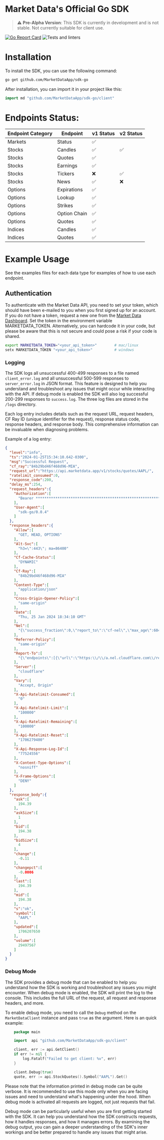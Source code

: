 # Market Data's Official Go SDK

> :warning: **Pre-Alpha Version**: This SDK is currently in development and is not stable. Not currently suitable for client use.


[![Go Report Card](https://goreportcard.com/badge/github.com/MarketDataApp/sdk-go)](https://goreportcard.com/report/github.com/MarketDataApp/sdk-go)
![Tests and linters](https://github.com/MarketDataApp/sdk-go/actions/workflows/main.yml/badge.svg)


# Installation

To install the SDK, you can use the following command:

```bash
go get github.com/MarketDataApp/sdk-go
```

After installation, you can import it in your project like this:

```go
import md "github.com/MarketDataApp/sdk-go/client"
```

# Endpoints Status:

 | Endpoint Category | Endpoint     | v1 Status | v2 Status |
 |-------------------|--------------|-----------|-----------|
 | Markets           | Status       | ✅        |           |
 | Stocks            | Candles      | ✅        |     ✅    |
 | Stocks            | Quotes       | ✅        |           |
 | Stocks            | Earnings     | ✅        |           |
 | Stocks            | Tickers      | ❌        |     ✅    |
 | Stocks            | News         | ✅        |     ❌    |
 | Options           | Expirations  | ✅        |           |
 | Options           | Lookup       | ✅        |           |
 | Options           | Strikes      | ✅        |           |
 | Options           | Option Chain | ✅        |           |
 | Options           | Quotes       | ✅        |           |
 | Indices           | Candles      | ✅        |           |
 | Indices           | Quotes       | ✅        |           |

# Example Usage

See the examples files for each data type for examples of how to use each endpoint.

## Authentication

To authenticate with the Market Data API, you need to set your token, which should have been e-mailed to you when you first signed up for an account. If you do not have a token, request a new one from the [Market Data Dashboard](https://www.marketdata.app/dashboard/). Set the token in the environment variable MARKETDATA_TOKEN. Alternatively, you can hardcode it in your code, but please be aware that this is not secure and could pose a risk if your code is shared.

```bash
export MARKETDATA_TOKEN="<your_api_token>"        # mac/linux
setx MARKETDATA_TOKEN "<your_api_token>"          # windows
```

### Logging

The SDK logs all unsuccessful 400-499 responses to a file named `client_error.log` and all unsuccessful 500-599 responses to `server_error.log` in JSON format. This feature is designed to help you understand and troubleshoot any issues that might occur while interacting with the API. If debug mode is enabled the SDK will also log successful 200-299 responses to `success.log`. The three log files are stored in the `/logs` directory. 

Each log entry includes details such as the request URL, request headers, CF Ray ID (unique identifier for the request), response status code, response headers, and response body. This comprehensive information can be invaluable when diagnosing problems.

Example of a log entry:

```json
{
  "level":"info",
  "ts":"2024-01-25T15:34:10.642-0300",
  "msg":"Successful Request",
  "cf_ray":"84b29bd46f468d96-MIA",
  "request_url":"https://api.marketdata.app/v1/stocks/quotes/AAPL/",
  "ratelimit_consumed":0,
  "response_code":200,
  "delay_ms":254,
  "request_headers":{
    "Authorization":[
      "Bearer **********************************************************HMD0"
    ],
    "User-Agent":[
      "sdk-go/0.0.4"
    ]
  },
  "response_headers":{
    "Allow":[
      "GET, HEAD, OPTIONS"
    ],
    "Alt-Svc":[
      "h3=\":443\"; ma=86400"
    ],
    "Cf-Cache-Status":[
      "DYNAMIC"
    ],
    "Cf-Ray":[
      "84b29bd46f468d96-MIA"
    ],
    "Content-Type":[
      "application/json"
    ],
    "Cross-Origin-Opener-Policy":[
      "same-origin"
    ],
    "Date":[
      "Thu, 25 Jan 2024 18:34:10 GMT"
    ],
    "Nel":[
      "{\"success_fraction\":0,\"report_to\":\"cf-nel\",\"max_age\":604800}"
    ],
    "Referrer-Policy":[
      "same-origin"
    ],
    "Report-To":[
      "{\"endpoints\":[{\"url\":\"https:\\/\\/a.nel.cloudflare.com\\/report\\/v3?s=9vEr7PiX6zgR6cdNLegGNMCOzC6yy9KHd0IIzN3yPl14KDMBB9kkMV19xVP79jOdqPWBS9Ena%2B43XHWh%2B7cKqAQc7GrRCm2ZWpX4xqhXidyQeRgNoPcWsSsyv5xSD8v9ywFQdNc%3D\"}],\"group\":\"cf-nel\",\"max_age\":604800}"
    ],
    "Server":[
      "cloudflare"
    ],
    "Vary":[
      "Accept, Origin"
    ],
    "X-Api-Ratelimit-Consumed":[
      "0"
    ],
    "X-Api-Ratelimit-Limit":[
      "100000"
    ],
    "X-Api-Ratelimit-Remaining":[
      "100000"
    ],
    "X-Api-Ratelimit-Reset":[
      "1706279400"
    ],
    "X-Api-Response-Log-Id":[
      "77524556"
    ],
    "X-Content-Type-Options":[
      "nosniff"
    ],
    "X-Frame-Options":[
      "DENY"
    ]
  },
  "response_body":{
    "ask":[
      194.39
    ],
    "askSize":[
      1
    ],
    "bid":[
      194.38
    ],
    "bidSize":[
      4
    ],
    "change":[
      -0.11
    ],
    "changepct":[
      -0.0006
    ],
    "last":[
      194.39
    ],
    "mid":[
      194.38
    ],
    "s":"ok",
    "symbol":[
      "AAPL"
    ],
    "updated":[
      1706207650
    ],
    "volume":[
      29497567
    ]
  }
}
```

### Debug Mode

The SDK provides a debug mode that can be enabled to help you understand how the SDK is working and troubleshoot any issues you might encounter. When debug mode is enabled, the SDK will print the log to the console. This includes the full URL of the request, all request and response headers, and more.

To enable debug mode, you need to call the `Debug` method on the `MarketDataClient` instance and pass `true` as the argument. Here is an quick example:

```go
    package main

    import 	api "github.com/MarketDataApp/sdk-go/client"

    client, err := api.GetClient()
	if err != nil {
		log.Fatalf("Failed to get client: %v", err)
	}

	client.Debug(true)
    quote, err := api.StockQuotes().Symbol("AAPL").Get()
```

Please note that the information printed in debug mode can be quite verbose. It is recommended to use this mode only when you are facing issues and need to understand what's happening under the hood. When debug mode is activated all requests are logged, not just requests that fail.

Debug mode can be particularly useful when you are first getting started with the SDK. It can help you understand how the SDK constructs requests, how it handles responses, and how it manages errors. By examining the debug output, you can gain a deeper understanding of the SDK's inner workings and be better prepared to handle any issues that might arise.